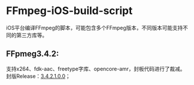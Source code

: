 # FFmpeg-iOS-build-script
iOS平台编译FFmpeg的脚本，可能包含多个FFmpeg版本，不同版本可能支持不同的第三方库等。

## FFpmeg3.4.2:
支持x264、fdk-aac、freetype字库、opencore-amr，封板代码进行了裁减。</br>
封版Release：[3.4.2.1.0.0](https://github.com/Eafy/FFmpeg-iOS-build-script/releases/tag/3.4.2.1.0.0)；
